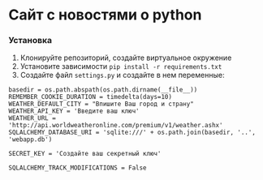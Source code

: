 # Сайт с новостями о python

### Установка

1. Клонируйте репозиторий, создайте виртуальное окружение
2. Установите зависимости `pip install -r requirements.txt`
3. Создайте файл `settings.py` и создайте в нем переменные:
  ```
basedir = os.path.abspath(os.path.dirname(__file__))
REMEMBER_COOKIE_DURATION = timedelta(days=10)
WEATHER_DEFAULT_CITY = "Впишите Ваш город и страну"
WEATHER_API_KEY = 'Введите ваш ключ'
WEATHER_URL = 'http://api.worldweatheronline.com/premium/v1/weather.ashx'
SQLALCHEMY_DATABASE_URI = 'sqlite:///' + os.path.join(basedir, '..', 'webapp.db')

SECRET_KEY = 'Создайте ваш секретный ключ'

SQLALCHEMY_TRACK_MODIFICATIONS = False
  ```
